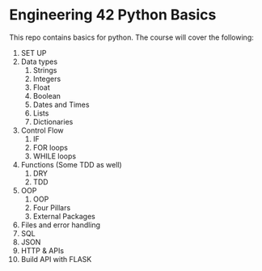 # Engineering 42 Python Basics

This repo contains basics for python.
The course will cover the following:

1) SET UP
2) Data types
    1) Strings
    2) Integers
    3) Float
    4) Boolean
    5) Dates and Times
    6) Lists
    7) Dictionaries
3) Control Flow
    1) IF
    2) FOR loops
    3) WHILE loops
4) Functions (Some TDD as well)
    1) DRY
    2) TDD
5) OOP
    1) OOP
    2) Four Pillars
    3) External Packages
6) Files and error handling
7) SQL
8) JSON
9) HTTP & APIs
10) Build API with FLASK
